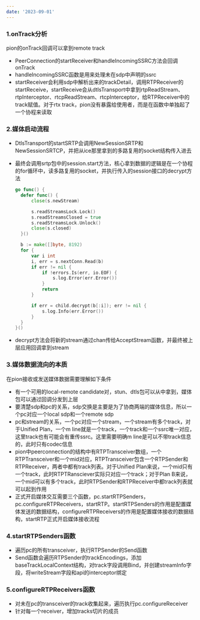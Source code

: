 ```yaml
---
date: '2023-09-01'
---
```

### 1.onTrack分析

pion的onTrack回调可以拿到remote track

- PeerConnection的startReceiver和handleIncomingSSRC方法会回调onTrack
- handleIncomingSSRC函数是用来处理未在sdp中声明的ssrc
- startReceiver会利用sdp中解析出来的trackDetail，调用RTPReceiver的startReceive，startReceive会从dtlsTransport中拿到rtpReadStream、rtpInterceptor、rtcpReadStream、rtcpInterceptor，给RTPReceiver中的track赋值。对于rtx track，pion没有暴露给使用者，而是在函数中单独起了一个协程来读取

### 2.媒体启动流程

- DtlsTransport的startSRTP会调用NewSessionSRTP和NewSessionSRTCP，并把从ice那里拿到的多路复用的socket结构传入进去
- 最终会调用srtp包中的session.start方法，核心拿到数据的逻辑是在一个协程的for循环中，读多路复用的socket，并执行传入的session接口的decrypt方法

  ```go
  go func() {
  	defer func() {
  		close(s.newStream)

  		s.readStreamsLock.Lock()
  		s.readStreamsClosed = true
  		s.readStreamsLock.Unlock()
  		close(s.closed)
  	}()

  	b := make([]byte, 8192)
  	for {
  		var i int
  		i, err = s.nextConn.Read(b)
  		if err != nil {
  			if !errors.Is(err, io.EOF) {
  				s.log.Error(err.Error())
  			}
  			return
  		}

  		if err = child.decrypt(b[:i]); err != nil {
  			s.log.Info(err.Error())
  		}
  	}
  }()
  ```
- decrypt方法会将新的stream通过chan传给AcceptStream函数，并最终被上层应用回调拿到stream

### 3.媒体数据流向的本质

在pion接收或发送媒体数据需要理解如下条件
- 有一个可用的local-remote candidate对，stun、dtls包可以从中拿到，媒体包可以通过回调分发到上层
- 要清楚sdp和pc的关系，sdp交换是主要是为了协商两端的媒体信息，所以一个pc对应一个local sdp和一个remote sdp
- pc和stream的关系，一个pc对应一个stream，一个stream有多个track，对于Unified Plan，一个m line就是一个track，一个track和一个ssrc唯一对应，这里track也有可能会有重传ssrc。这里需要明确m line是可以不带track信息的，此时只有codec信息
- pion中peerconnection的结构中有RTPTransceiver数组，一个RTPTransceiver和一个mid对应，RTPTransceiver包含一个RTPSender和RTPReceiver，两者中都有track列表。对于Unified Plan来说，一个mid只有一个track，此时RTPTRansciever实际只对应一个track；对于Plan B来说，一个mid可以有多个track，此时RTPSender和RTPReceiver中都track列表就可以起到作用
- 正式开启媒体交互需要三个函数，pc.startRTPSenders，pc.configureRTPReceivers，startRTP。startRTPSenders的作用是配置媒体发送的数据结构，configureRTPReceivers的作用是配置媒体接收的数据结构，startRTP正式开启媒体接收流程

### 4.startRTPSenders函数
- 遍历pc的所有transceiver，执行RTPSender的Send函数
- Send函数会遍历RTPSender的trackEncodings，添加baseTrackLocalContext结构，对track字段调用Bind，并创建streamInfo字段，将writeStream字段和api的interceptor绑定

### 5.configureRTPReceivers函数
- 对未在pc的transceiver的track收集起来，遍历执行pc.configureReceiver
- 针对每一个receiver，增加tracks切片的成员